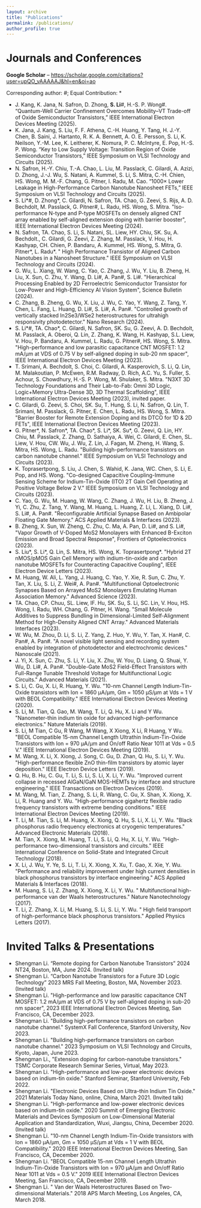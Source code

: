 ```yaml
---
layout: archive
title: "Publications"
permalink: /publications/
author_profile: true
---
```


Journals and Conferences
======
<b>Google Scholar</b> – <a href="https://scholar.google.com/citations?user=upQO_vAAAAAJ&hl=en&oi=ao" style="color:#0645AD;">https://scholar.google.com/citations?user=upQO_vAAAAAJ&hl=en&oi=ao</a>
 
Corresponding author: #; Equal Contribution: *

* J. Kang, K. Jana, N. Safron, D. Zhong, **S. Li**#, H.-S. P. Wong#. “Quantum-Well Carrier Confinement Overcomes Mobility–VT Trade-off of Oxide Semiconductor Transistors,” IEEE International Electron Devices Meeting (2025).
* K. Jana, J. Kang, S. Liu, F. F. Athena, C.-H. Huang, Y. Tang, H. J.-Y. Chen, B. Saini, J. Hartanto, R. K. A. Bennett, A. O. E. Persson, S. Li, K. Neilson, Y.-M. Lee, K. Leitherer, K. Nomura, P. C. McIntyre, E. Pop, H.-S. P. Wong. “Key to Low Supply Voltage: Transition Region of Oxide Semiconductor Transistors,” IEEE Symposium on VLSI Technology and Circuits (2025).
* N. Safron, H.-Y. Chiu, T.-A. Chao, L. Liu, M. Passlack, C. Gilardi, A. Azizi, D. Zhong, J.-J. Wu, S. Natani, A. Kummel, S. Li, S. Mitra, C.-H. Chien, HS. Wong, M. M.-F. Chang, G. Pitner, I. Radu, M. Cao. “1000× Lower Leakage in High-Performance Carbon Nanotube Nanosheet FETs,” IEEE Symposium on VLSI Technology and Circuits (2025).
* S. Li*#, D. Zhong*,  C. Gilardi, N. Safron, TA. Chao, G. Zeevi, S. Rijs, A. D. Bechdolt, M. Passlack, G. Pitner#, L. Radu, HS. Wong, S. Mitra. "Iso-performance N-type and P-type MOSFETs on densely aligned CNT array enabled by self-aligned extension doping with barrier booster", IEEE International Electron Devices Meeting (2024).
* N. Safron, TA. Chao, S. Li, S. Natani, SL. Liew, HY. Chiu, SK. Su, A. Bechdolt., C. Gilardi, G. Zeevi, Z. Zhang, M. Passlack, V. Hou, H. Kashyap, CH. Chien, P. Bandaru, A. Kummel, HS. Wong, S. Mitra, G. Pitner*, L. Radu*. " High Performance Transistor of Aligned Carbon Nanotubes in a Nanosheet Structure." IEEE Symposium on VLSI Technology and Circuits (2024).
* G. Wu, L. Xiang, W. Wang, C. Yao, C. Zhang, J. Wu, Y. Liu, B. Zheng, H. Liu, X. Sun, C. Zhu, Y. Wang, D. Li#, A. Pan#, S. Li#. "Hierarchical Processing Enabled by 2D Ferroelectric Semiconductor Transistor for Low-Power and High-Efficiency AI Vision System", Science Bulletin (2024).
* C. Zhang, B. Zheng, G. Wu, X. Liu, J. Wu, C. Yao, Y. Wang, Z. Tang, Y. Chen, L. Fang, L. Huang, D. Li#, S. Li#, A. Pan#. "Controlled growth of vertically stacked In2Se3/WSe2 heterostructures for ultrahigh responsivity photodetector." Nano Research (2024).
* S. Li*#, TA. Chao*, C. Gilardi, N. Safron, SK. Su, G. Zeevi, A. D. Bechdolt, M. Passlack, A. Oberoi, Q. Lin, Z. Zhang, K. Wang, H. Kashyap, S.L. Liew, V. Hou, P. Bandaru, A. Kummel, L. Radu, G. Pitner#, HS. Wong, S. Mitra. "High-performance and low parasitic capacitance CNT MOSFET: 1.2 mA/μm at VDS of 0.75 V by self-aligned doping in sub-20 nm spacer", IEEE International Electron Devices Meeting (2023).
* T. Srimani, A. Bechdolt, S. Choi, C. Gilardi, A. Kasperovich, S. Li, Q. Lin, M. Malakoutian, P. McEwen, R.M. Radway, D. Rich, A.C. Yu, S. Fuller, S. Achour, S. Chowdhury, H.-S. P. Wong, M. Shulaker, S. Mitra. "N3XT 3D Technology Foundations and Their Lab-to-Fab: Omni 3D Logic, Logic+Memory Ultra-Dense 3D, 3D Thermal Scaffolding", IEEE International Electron Devices Meeting (2023), invited paper.
* C. Gilardi, G. Zeevi, S. Choi, SK. Su, T. Hung, S. Li, N. Safron, Q. Lin, T. Srimani, M. Passlack, G. Pitner, E. Chen, L. Radu, HS. Wong, S. Mitra. "Barrier Booster for Remote Extension Doping and its DTCO for 1D & 2D FETs", IEEE International Electron Devices Meeting (2023).
* G. Pitner*, N. Safron*, TA. Chao*, S. Li*, SK. Su*, G. Zeevi, Q. Lin, HY. Chiu, M. Passlack, Z. Zhang, D. Sathaiya, A. Wei, C. Gilardi, E. Chen, SL. Liew, V. Hou, CW. Wu, J. Wu, Z. Lin, J. Fagan, M. Zheng, H. Wang, S. Mitra, HS. Wong, L. Radu. "Building high-performance transistors on carbon nanotube channel." IEEE Symposium on VLSI Technology and Circuits (2023).
* K. Toprasertpong, S. Liu, J. Chen, S. Wahid, K. Jana, WC. Chen, S. Li, E. Pop, and HS. Wong. "Co-designed Capacitive Coupling-Immune Sensing Scheme for Indium-Tin-Oxide (ITO) 2T Gain Cell Operating at Positive Voltage Below 2 V." IEEE Symposium on VLSI Technology and Circuits (2023).
* C. Yao, G. Wu, M. Huang, W. Wang, C. Zhang, J. Wu, H. Liu, B. Zheng, J. Yi, C. Zhu, Z. Tang, Y. Wang, M. Huang, L. Huang, Z. Li, L. Xiang, D. Li#, S. Li#, A. Pan#. "Reconfigurable Artificial Synapse Based on Ambipolar Floating Gate Memory." ACS Applied Materials & Interfaces (2023).
* B. Zheng, X. Sun, W. Zheng, C. Zhu, C. Ma, A. Pan, D. Li#, and S. Li#, "Vapor Growth of V-Doped MoS2 Monolayers with Enhanced B-Exciton Emission and Broad Spectral Response", Frontiers of Optoelectronics (2023).
* S. Liu*, S. Li*, Q. Lin, S. Mitra, HS. Wong, K. Toprasertpong*. "Hybrid 2T nMOS/pMOS Gain Cell Memory with indium-tin-oxide and carbon nanotube MOSFETs for Counteracting Capacitive Coupling", IEEE Electron Device Letters (2023).
* M. Huang, W. Ali, L. Yang, J. Huang, C. Yao, Y. Xie, R. Sun, C. Zhu, Y. Tan, X. Liu, S. Li, Z. Wei#, A. Pan#. "Multifunctional Optoelectronic Synapses Based on Arrayed MoS2 Monolayers Emulating Human Association Memory." Advanced Science (2023).
* TA. Chao, CP. Chuu, SL. Liew, IF. Hu, SK. Su, S. Li, SC. Lin, V. Hou, HS. Wong, I. Radu, WH. Chang, G. Pitner, H. Wang. "Small Molecule Additives to Suppress Bundling in Dimensional-Limited Self-Alignment Method for High-Density Aligned CNT Array."  Advanced Materials Interfaces (2023).
* W. Wu, M. Zhou, D. Li, S. Li, Z. Yang, Z. Huo, Y. Wu, Y. Tan, X. Han#, C. Pan#, A. Pan#. "A novel visible light sensing and recording system enabled by integration of photodetector and electrochromic devices." Nanoscale (2021).
* J. Yi, X. Sun, C. Zhu, S. Li, Y. Liu, X. Zhu, W. You, D. Liang, Q. Shuai, Y. Wu, D. Li#, A. Pan#. "Double-Gate MoS2 Field-Effect Transistors with Full-Range Tunable Threshold Voltage for Multifunctional Logic Circuits." Advanced Materials (2021).
* S. Li, C. Gu, X. Li, R. Huang, Y. Wu. "10-nm Channel Length Indium-Tin-Oxide transistors with Ion = 1860 μA/μm, Gm = 1050 μS/μm at Vds = 1 V with BEOL Compatibility." IEEE International Electron Devices Meeting (2020).
* S. Li, M. Tian, Q. Gao, M. Wang, T. Li, Q. Hu, X. Li and Y Wu.  "Nanometer-thin indium tin oxide for advanced high-performance electronics." Nature Materials (2019).
* S. Li, M Tian, C Gu, R Wang, M Wang, X Xiong, X Li, R Huang, Y Wu. "BEOL Compatible 15-nm Channel Length Ultrathin Indium-Tin-Oxide Transistors with Ion = 970 μA/μm and On/off Ratio Near 1011 at Vds = 0.5 V." IEEE International Electron Devices Meeting (2019).
* M. Wang, X. Li, X. Xiong, J. Song, C. Gu, D. Zhan, Q. Hu, S. Li, Y. Wu. "High-performance flexible ZnO thin-film transistors by atomic layer deposition." IEEE Electron Device Letters (2019).
* Q. Hu, B. Hu, C. Gu, T. Li, S. Li, S. Li, X. Li, Y. Wu. "Improved current collapse in recessed AlGaN/GaN MOS-HEMTs by interface and structure engineering." IEEE Transactions on Electron Devices (2019).
* M. Wang, M. Tian, Z. Zhang, S. Li, R. Wang, C. Gu, X. Shan, X. Xiong, X. Li, R. Huang and Y. Wu. "High-performance gigahertz flexible radio frequency transistors with extreme bending conditions." IEEE International Electron Devices Meeting (2019).
* T. Li, M. Tian, S. Li, M. Huang, X. Xiong, Q. Hu, S. Li, X. Li, Y. Wu. "Black phosphorus radio frequency electronics at cryogenic temperatures." Advanced Electronic Materials (2018).
* M. Tian, X. Xiong, M. Huang, T. Li, S. Li, Q. Hu, X. Li, Y. Wu. "High-performance two-dimensional transistors and circuits." IEEE International Conference on Solid-State and Integrated Circuit Technology (2018).
* X. Li, J. Wu, Y. Ye, S. Li, T. Li, X. Xiong, X. Xu, T. Gao, X. Xie, Y. Wu. "Performance and reliability improvement under high current densities in black phosphorus transistors by interface engineering." ACS Applied Materials & Interfaces (2018).
* M. Huang, S. Li, Z. Zhang, X. Xiong, X. Li, Y. Wu. " Multifunctional high-performance van der Waals heterostructures." Nature Nanotechnology (2017).
* T. Li, Z. Zhang, X. Li, M. Huang, S. Li, S. Li, Y. Wu. " High field transport of high-performance black phosphorus transistors." Applied Physics Letters (2017).
  
Invited Talks & Presentations
======
* Shengman Li. “Remote doping for Carbon Nanotube Transistors” 2024 NT24, Boston, MA, June 2024. (Invited talk)
* Shengman Li. “Carbon Nanotube Transistors for a Future 3D Logic Technology” 2023 MRS Fall Meeting, Boston, MA, November 2023. (Invited talk)
* Shengman Li. "High-performance and low parasitic capacitance CNT MOSFET: 1.2 mA/μm at VDS of 0.75 V by self-aligned doping in sub-20 nm spacer", 2023 IEEE International Electron Devices Meeting, San Francisco, CA, December 2023.
* Shengman Li. "Building high-performance transistors on carbon nanotube channel." SystemX Fall Conference, Stanford University, Nov 2023.
* Shengman Li. "Building high-performance transistors on carbon nanotube channel." 2023 Symposium on VLSI Technology and Circuits, Kyoto, Japan, June 2023.
* Shengman Li., "Extension doping for carbon-nanotube transistors." TSMC Corporate Research Seminar Series, Virtual, May 2023.
* Shengman Li. "High-performance and low-power electronic devices based on indium-tin oxide." Stanford Seminar, Stanford University, Feb 2022.
* Shengman Li. "Electronic Devices Based on Ultra-thin Indium Tin Oxide." 2021 Materials Today Nano, online, China, March 2021. (Invited talk)
* Shengman Li. "High-performance and low-power electronic devices based on indium-tin oxide." 2020 Summit of Emerging Electronic Materials and Devices Symposium on Low-Dimensional Material Application and Standardization, Wuxi, Jiangsu, China, December 2020. (Invited talk)
* Shengman Li. "10-nm Channel Length Indium-Tin-Oxide transistors with Ion = 1860 μA/μm, Gm = 1050 μS/μm at Vds = 1 V with BEOL Compatibility." 2020 IEEE International Electron Devices Meeting, San Francisco, CA, December 2020.
* Shengman Li. "BEOL Compatible 15-nm Channel Length Ultrathin Indium-Tin-Oxide Transistors with Ion = 970 μA/μm and On/off Ratio Near 1011 at Vds = 0.5 V." 2019 IEEE International Electron Devices Meeting, San Francisco, CA, December 2019.
* Shengman Li. " Van der Waals Heterostructures Based on Two-dimensional Materials." 2018 APS March Meeting, Los Angeles, CA, March 2018.

